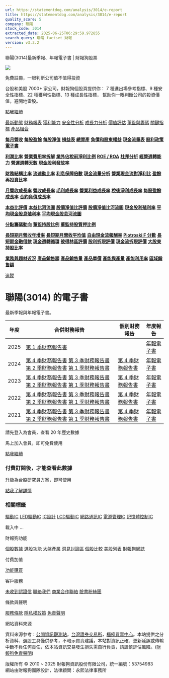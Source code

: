 ```yaml
---
url: https://statementdog.com/analysis/3014/e-report
title: https://statementdog.com/analysis/3014/e-report
quality_score: 5
company: 聯陽
stock_code: 3014
extracted_date: 2025-06-25T06:29:59.972855
search_query: 聯陽 factset 財報
version: v3.3.2
---
```


聯陽(3014)最新季報、年報電子書 | 財報狗股票















![](https://www.facebook.com/tr?id=1265443774131605&ev=PageView&noscript=1)













































































免費註冊，一眼判斷公司值不值得投資

台股和美股 7000+ 家公司，財報狗個股頁提供你：
7 種進出場參考指標、9 種安全性指標、22 種獲利性指標、13 種成長性指標，
幫助你一眼判斷公司的投資價值，避開地雷股。

[點我繼續](/users/sign_up)

[最新動態](/analysis/3014)
[財務報表](/analysis/3014/monthly-revenue)
[獲利能力](/analysis/3014/profit-margin)
[安全性分析](/analysis/3014/financial-structure-ratio)
[成長力分析](/analysis/3014/monthly-revenue-growth-rate)
[價值評估](/analysis/3014/pe)
[董監與籌碼](/analysis/3014/broker-trading)
[關鍵指標](/analysis/3014/long-term-and-short-term-monthly-revenue-yoy)
[產品組合](/analysis/3014/ai-search)

[**每月營收**](/analysis/3014/monthly-revenue)
[**每股盈餘**](/analysis/3014/eps)
[**每股淨值**](/analysis/3014/nav)
[**損益表**](/analysis/3014/income-statement)
[**總資產**](/analysis/3014/assets)
[**負債和股東權益**](/analysis/3014/liabilities-and-equity)
[**現金流量表**](/analysis/3014/cash-flow-statement)
[**股利政策**](/analysis/3014/dividend-policy)
[**電子書**](/analysis/3014/e-report)

[**利潤比率**](/analysis/3014/profit-margin)
[**營業費用率拆解**](/analysis/3014/operating-expense-ratio)
[**業外佔稅前淨利比例**](/analysis/3014/non-operating-income-to-profit-before-tax)
[**ROE / ROA**](/analysis/3014/roe-roa)
[**杜邦分析**](/analysis/3014/du-pont-analysis)
[**經營週轉能力**](/analysis/3014/turnover-ratio)
[**營運週轉天數**](/analysis/3014/turnover-days)
[**現金股利發放率**](/analysis/3014/dividend-payout-ratio)

[**財務結構比率**](/analysis/3014/financial-structure-ratio)
[**流速動比率**](/analysis/3014/current-ratio-and-quick-ratio)
[**利息保障倍數**](/analysis/3014/interest-coverage-ratio)
[**現金流量分析**](/analysis/3014/cash-flow-analysis)
[**營業現金流對淨利比**](/analysis/3014/operating-cash-flow-to-net-income-ratio)
[**盈餘再投資比率**](/analysis/3014/reinvestment-rate)

[**月營收成長率**](/analysis/3014/monthly-revenue-growth-rate)
[**營收成長率**](/analysis/3014/revenue-growth-rate)
[**毛利成長率**](/analysis/3014/gross-profit-growth-rate)
[**營業利益成長率**](/analysis/3014/operating-income-growth-rate)
[**稅後淨利成長率**](/analysis/3014/net-income-growth-rate)
[**每股盈餘成長率**](/analysis/3014/eps-growth-rate)
[**合約負債成長率**](/analysis/3014/current-contract-liabilities-growth-rate)

[**本益比評價**](/analysis/3014/pe)
[**本益比河流圖**](/analysis/3014/pe-band)
[**股價淨值比評價**](/analysis/3014/pb)
[**股價淨值比河流圖**](/analysis/3014/pb-band)
[**現金股利殖利率**](/analysis/3014/dividend-yield)
[**平均現金股息殖利率**](/analysis/3014/average-dividend-yield)
[**平均現金股息河流圖**](/analysis/3014/average-dividend-yield-band)

[**分點籌碼動向**](/analysis/3014/broker-trading)
[**董監持股比例**](/analysis/3014/board-members-and-supervisors-shares-to-shares-outstanding-ratio)
[**董監持股質押比例**](/analysis/3014/pledging-ratio-of-board-members-and-supervisors)

[**長短期月營收年增率**](/analysis/3014/long-term-and-short-term-monthly-revenue-yoy)
[**長短期月營收平均值**](/analysis/3014/average-long-term-and-short-term-monthly-revenue)
[**自由現金流報酬率**](/analysis/3014/croic)
[**Piotroski F 分數**](/analysis/3014/piotroski-f-score)
[**長短期金融借款**](/analysis/3014/financial-borrowing)
[**現金週轉循環**](/analysis/3014/cash-conversion-cycle)
[**彼得林區評價**](/analysis/3014/peter-lynch-valuation)
[**股利折現評價**](/analysis/3014/dividend-discount-valuation)
[**現金流折現評價**](/analysis/3014/dcf-valuation)
[**大股東持股比率**](/analysis/3014/majority-shareholders-share-ratio)

[**業務與題材近況**](/analysis/3014/ai-search)
[**產品銷售額**](/analysis/3014/product-sales-figure)
[**產品銷售量**](/analysis/3014/product-sales-volume)
[**產品單價**](/analysis/3014/product-unit-price)
[**產能與產量**](/analysis/3014/production-capacity)
[**產能利用率**](/analysis/3014/production-capacity-utilization)
[**區域銷售額**](/analysis/3014/product-regional-sales)

[追蹤](/users/sign_up)

# 聯陽(3014) 的電子書

最新季報與年報電子書。

| 年度 | 合併財務報告 | 個別財務報告 | 年度報告 |
| --- | --- | --- | --- |
| 2025 | [第 1 季財務報告書](https://doc.twse.com.tw/server-java/t57sb01?co_id=3014&colorchg=1&kind=A&step=9&filename=202501_3014_AI1.pdf) |  | [年報電子書](/analysis) |
| 2024 | [第 4 季財務報告書](https://doc.twse.com.tw/server-java/t57sb01?co_id=3014&colorchg=1&kind=A&step=9&filename=202404_3014_AI1.pdf)  [第 3 季財務報告書](https://doc.twse.com.tw/server-java/t57sb01?co_id=3014&colorchg=1&kind=A&step=9&filename=202403_3014_AI1.pdf)  [第 2 季財務報告書](https://doc.twse.com.tw/server-java/t57sb01?co_id=3014&colorchg=1&kind=A&step=9&filename=202402_3014_AI1.pdf)  [第 1 季財務報告書](https://doc.twse.com.tw/server-java/t57sb01?co_id=3014&colorchg=1&kind=A&step=9&filename=202401_3014_AI1.pdf) | [第 4 季財務報告書](https://doc.twse.com.tw/server-java/t57sb01?co_id=3014&colorchg=1&kind=A&step=9&filename=202404_3014_AI3.pdf) | [年報電子書](https://doc.twse.com.tw/server-java/t57sb01?co_id=3014&colorchg=1&kind=F&step=9&filename=2024_3014_20250526F04.pdf) |
| 2023 | [第 4 季財務報告書](https://doc.twse.com.tw/server-java/t57sb01?co_id=3014&colorchg=1&kind=A&step=9&filename=202304_3014_AI1.pdf)  [第 3 季財務報告書](https://doc.twse.com.tw/server-java/t57sb01?co_id=3014&colorchg=1&kind=A&step=9&filename=202303_3014_AI1.pdf)  [第 2 季財務報告書](https://doc.twse.com.tw/server-java/t57sb01?co_id=3014&colorchg=1&kind=A&step=9&filename=202302_3014_AI1.pdf)  [第 1 季財務報告書](https://doc.twse.com.tw/server-java/t57sb01?co_id=3014&colorchg=1&kind=A&step=9&filename=202301_3014_AI1.pdf) | [第 4 季財務報告書](https://doc.twse.com.tw/server-java/t57sb01?co_id=3014&colorchg=1&kind=A&step=9&filename=202304_3014_AI3.pdf) | [年報電子書](https://doc.twse.com.tw/server-java/t57sb01?co_id=3014&colorchg=1&kind=F&step=9&filename=2023_3014_20240528F04.pdf) |
| 2022 | [第 4 季財務報告書](https://doc.twse.com.tw/server-java/t57sb01?co_id=3014&colorchg=1&kind=A&step=9&filename=202204_3014_AI1.pdf)  [第 3 季財務報告書](https://doc.twse.com.tw/server-java/t57sb01?co_id=3014&colorchg=1&kind=A&step=9&filename=202203_3014_AI1.pdf)  [第 2 季財務報告書](https://doc.twse.com.tw/server-java/t57sb01?co_id=3014&colorchg=1&kind=A&step=9&filename=202202_3014_AI1.pdf)  [第 1 季財務報告書](https://doc.twse.com.tw/server-java/t57sb01?co_id=3014&colorchg=1&kind=A&step=9&filename=202201_3014_AI1.pdf) | [第 4 季財務報告書](https://doc.twse.com.tw/server-java/t57sb01?co_id=3014&colorchg=1&kind=A&step=9&filename=202204_3014_AI3.pdf) | [年報電子書](https://doc.twse.com.tw/server-java/t57sb01?co_id=3014&colorchg=1&kind=F&step=9&filename=2022_3014_20230616F04.pdf) |
| 2021 | [第 4 季財務報告書](https://doc.twse.com.tw/server-java/t57sb01?co_id=3014&colorchg=1&kind=A&step=9&filename=202104_3014_AI1.pdf)  [第 3 季財務報告書](https://doc.twse.com.tw/server-java/t57sb01?co_id=3014&colorchg=1&kind=A&step=9&filename=202103_3014_AI1.pdf)  [第 2 季財務報告書](https://doc.twse.com.tw/server-java/t57sb01?co_id=3014&colorchg=1&kind=A&step=9&filename=202102_3014_AI1.pdf)  [第 1 季財務報告書](https://doc.twse.com.tw/server-java/t57sb01?co_id=3014&colorchg=1&kind=A&step=9&filename=202101_3014_AI1.pdf) | [第 4 季財務報告書](https://doc.twse.com.tw/server-java/t57sb01?co_id=3014&colorchg=1&kind=A&step=9&filename=202104_3014_AI3.pdf) | [年報電子書](https://doc.twse.com.tw/server-java/t57sb01?co_id=3014&colorchg=1&kind=F&step=9&filename=2021_3014_20220621F04.pdf) |

請先登入為會員，查看 20 年歷史數據

馬上加入會員，即可免費使用

[點我繼續](/users/sign_up)

### 付費訂閱後，才能查看此數據

升級為台股研究員方案，即可使用

[點我了解詳情](/pricing)

### 相關標籤

[驅動IC](/tags/1225)
[LED驅動IC](/tags/1415)
[IC設計](/tags/1412)
[LCD驅動IC](/tags/1016)
[網路通訊IC](/tags/940)
[電源管理IC](/tags/938)
[記憶體控制IC](/tags/474)

載入中 ...





財報狗功能

[個股數據](/analysis)
[選股功能](/screeners)
[大盤產業](/taiex)
[洞見討論區](/insight)
[個股比較](/compare/tpe)
[美股列表](/us-stock-list)
[財報狗網誌](/blog/)

付費加值

[功能購買](/pricing)

客戶服務

[未收到認證信](/users/recv_auth_fail)
[聯絡我們](/contact)
[商業合作聯絡](/contact)
[臉書粉絲團](//www.facebook.com/statementdog)

條款與聲明

[服務條款](/law/tos)
[隱私權政策](/law/privacy)
[免責聲明](/law/disclaimer)

網站資料來源

資料來源参考：[公開資訊觀測站](http://mops.twse.com.tw/mops/web/index)，[台灣證券交易所](http://www.tse.com.tw/)，[櫃檯買賣中心](http://www.otc.org.tw/)。本站提供之分析資料、選股工具僅供參考，不暗示買賣建議，本站對資訊正確、更新延誤或傳輸中斷不負任何責任，依本站資訊交易發生損失需自行負責，請謹慎評估風險。([財報狗免責聲明](/law/disclaimer))

版權所有 © 2010 ~ 2025 財報狗資訊股份有限公司，統一編號：53754983  
網站由財報狗團隊設計，法律顧問：永熙法律事務所